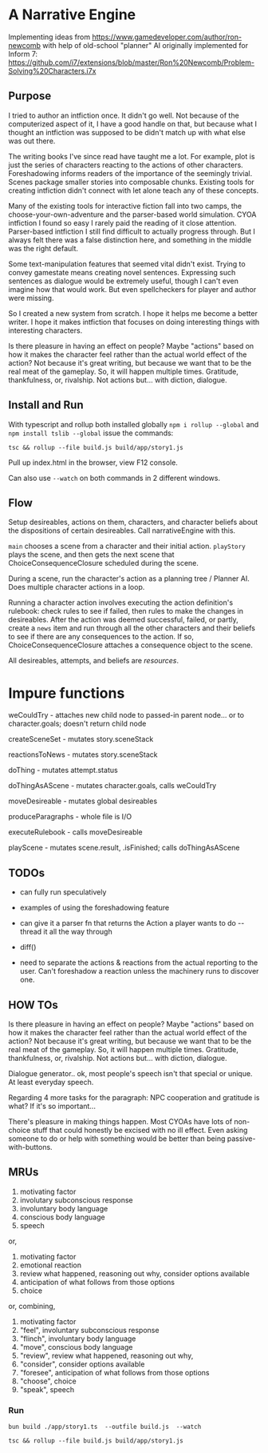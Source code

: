 # A Narrative Engine

Implementing ideas from https://www.gamedeveloper.com/author/ron-newcomb with help of old-school "planner" AI originally implemented for Inform 7: https://github.com/i7/extensions/blob/master/Ron%20Newcomb/Problem-Solving%20Characters.i7x

## Purpose

I tried to author an intfiction once. It didn't go well. Not because of the computerized aspect of it, I have a good handle on that, but because what I thought an intfiction was supposed to be didn't match up with what else was out there.

The writing books I've since read have taught me a lot. For example, plot is just the series of characters reacting to the actions of other characters. Foreshadowing informs readers of the importance of the seemingly trivial. Scenes package smaller stories into composable chunks. Existing tools for creating intfiction didn't connect with let alone teach any of these concepts.

Many of the existing tools for interactive fiction fall into two camps, the choose-your-own-adventure and the parser-based world simulation. CYOA intfiction I found so easy I rarely paid the reading of it close attention. Parser-based intfiction I still find difficult to actually progress through. But I always felt there was a false distinction here, and something in the middle was the right default.

Some text-manipulation features that seemed vital didn't exist. Trying to convey gamestate means creating novel sentences. Expressing such sentences as dialogue would be extremely useful, though I can't even imagine how that would work. But even spellcheckers for player and author were missing.

So I created a new system from scratch. I hope it helps me become a better writer. I hope it makes intfiction that focuses on doing interesting things with interesting characters.

Is there pleasure in having an effect on people? Maybe "actions" based on how it makes the character feel rather than the actual world effect of the action? Not because it's great writing, but because we want that to be the real meat of the gameplay. So, it will happen multiple times. Gratitude, thankfulness, or, rivalship. Not actions but... with diction, dialogue.

## Install and Run

With typescript and rollup both installed globally `npm i rollup --global` and `npm install tslib --global` issue the commands:

`tsc && rollup --file build.js build/app/story1.js `

Pull up index.html in the browser, view F12 console.

Can also use `--watch` on both commands in 2 different windows.

## Flow

Setup desireables, actions on them, characters, and character beliefs about the dispositions of certain desireables. Call narrativeEngine with this.

`main` chooses a scene from a character and their initial action. `playStory` plays the scene, and then gets the next scene that ChoiceConsequenceClosure scheduled during the scene.

During a scene, run the character's action as a planning tree / Planner AI. Does multiple character actions in a loop.

Running a character action involves executing the action definition's rulebook: check rules to see if failed, then rules to make the changes in desireables. After the action was deemed successful, failed, or partly, create a `news` item and run through all the other characters and their beliefs to see if there are any consequences to the action. If so, ChoiceConsequenceClosure attaches a consequence object to the scene.

All desireables, attempts, and beliefs are _resources_.

# Impure functions

weCouldTry - attaches new child node to passed-in parent node... or to character.goals; doesn't return child node

createSceneSet - mutates story.sceneStack

reactionsToNews - mutates story.sceneStack

doThing - mutates attempt.status

doThingAsAScene - mutates character.goals, calls weCouldTry

moveDesireable - mutates global desireables

produceParagraphs - whole file is I/O

executeRulebook - calls moveDesireable

playScene - mutates scene.result, .isFinished; calls doThingAsAScene

## TODOs

- can fully run speculatively

- examples of using the foreshadowing feature

- can give it a parser fn that returns the Action a player wants to do -- thread it all the way through

- diff()

- need to separate the actions & reactions from the actual reporting to the user. Can't foreshadow a reaction unless the machinery runs to discover one.

## HOW TOs

Is there pleasure in having an effect on people? Maybe "actions" based on how it makes the character feel rather than the actual world effect of the action? Not because it's great writing, but because we want that to be the real meat of the gameplay. So, it will happen multiple times. Gratitude, thankfulness, or, rivalship. Not actions but... with diction, dialogue.

Dialogue generator.. ok, most people's speech isn't that special or unique. At least everyday speech.

Regarding 4 more tasks for the paragraph: NPC cooperation and gratitude is what? If it's so important...

There's pleasure in making things happen. Most CYOAs have lots of non-choice stuff that could honestly be excised with no ill effect. Even asking someone to do or help with something would be better than being passive-with-buttons.

## MRUs

1. motivating factor
1. involutary subconscious response
1. involuntary body language
1. conscious body language
1. speech

or,

1. motivating factor
1. emotional reaction
1. review what happened, reasoning out why, consider options available
1. anticipation of what follows from those options
1. choice

or, combining,

1. motivating factor
1. "feel", involuntary subconscious response
1. "flinch", involuntary body language
1. "move", conscious body language
1. "review", review what happened, reasoning out why,
1. "consider", consider options available
1. "foresee", anticipation of what follows from those options
1. "choose", choice
1. "speak", speech

### Run

`bun build ./app/story1.ts  --outfile build.js  --watch`

`tsc && rollup --file build.js build/app/story1.js `
